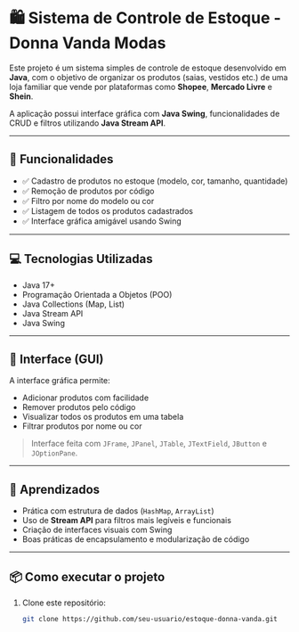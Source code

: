 # 🛍️ Sistema de Controle de Estoque - Donna Vanda Modas

Este projeto é um sistema simples de controle de estoque desenvolvido em **Java**, com o objetivo de organizar os produtos (saias, vestidos etc.) de uma loja familiar que vende por plataformas como **Shopee**, **Mercado Livre** e **Shein**.

A aplicação possui interface gráfica com **Java Swing**, funcionalidades de CRUD e filtros utilizando **Java Stream API**.

---

## 🚀 Funcionalidades

- ✅ Cadastro de produtos no estoque (modelo, cor, tamanho, quantidade)
- ✅ Remoção de produtos por código
- ✅ Filtro por nome do modelo ou cor
- ✅ Listagem de todos os produtos cadastrados
- ✅ Interface gráfica amigável usando Swing

---

## 💻 Tecnologias Utilizadas

- Java 17+
- Programação Orientada a Objetos (POO)
- Java Collections (Map, List)
- Java Stream API
- Java Swing

---

## 📸 Interface (GUI)

A interface gráfica permite:

- Adicionar produtos com facilidade
- Remover produtos pelo código
- Visualizar todos os produtos em uma tabela
- Filtrar produtos por nome ou cor

> Interface feita com `JFrame`, `JPanel`, `JTable`, `JTextField`, `JButton` e `JOptionPane`.

---

## 🧠 Aprendizados

- Prática com estrutura de dados (`HashMap`, `ArrayList`)
- Uso de **Stream API** para filtros mais legíveis e funcionais
- Criação de interfaces visuais com Swing
- Boas práticas de encapsulamento e modularização de código

---

## 📦 Como executar o projeto

1. Clone este repositório:
   ```bash
   git clone https://github.com/seu-usuario/estoque-donna-vanda.git
